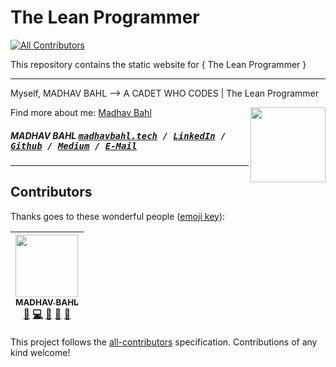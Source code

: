 # The Lean Programmer
[![All Contributors](https://img.shields.io/badge/all_contributors-1-orange.svg?style=flat-square)](#contributors)

This repository contains the static website for { The Lean Programmer }

------
Myself, MADHAV BAHL
--> A CADET WHO CODES | The Lean Programmer

[<img src="https://avatars1.githubusercontent.com/u/26179770?s=400&v=4" align="right" height="120">](http://madhavbahl.ml/)

Find more about me: <a href="http://madhavbahl.tech/">Madhav Bahl</a> <br />

##### MADHAV BAHL <kbd>[madhavbahl.tech](http://madhavbahl.tech) / [LinkedIn](https://www.linkedin.com/in/madhavbahl/) / [Github](https://www.github.com/MadhavBahlMD) / [Medium](https://medium.com/@madhavbahl10) / [E-Mail](mailto:madhavbahl@gmail.com)</kbd>
------

## Contributors

Thanks goes to these wonderful people ([emoji key](https://github.com/kentcdodds/all-contributors#emoji-key)):

<!-- ALL-CONTRIBUTORS-LIST:START - Do not remove or modify this section -->
<!-- prettier-ignore -->
| [<img src="https://avatars2.githubusercontent.com/u/26179770?v=4" width="100px;"/><br /><sub><b>MADHAV BAHL</b></sub>](http://madhavbahl.tech/)<br />[📖](https://github.com/TheLeanProgrammer/TheLeanProgrammer/commits?author=MadhavBahlMD "Documentation") [💻](https://github.com/TheLeanProgrammer/TheLeanProgrammer/commits?author=MadhavBahlMD "Code") [🤔](#ideas-MadhavBahlMD "Ideas, Planning, & Feedback") [👀](#review-MadhavBahlMD "Reviewed Pull Requests") [🎨](#design-MadhavBahlMD "Design") |
| :---: |
<!-- ALL-CONTRIBUTORS-LIST:END -->

This project follows the [all-contributors](https://github.com/kentcdodds/all-contributors) specification. Contributions of any kind welcome!